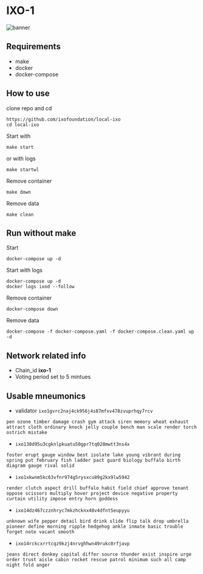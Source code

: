 # IXO-1
![banner](banner.png)

## Requirements
- make
- docker
- docker-compose

## How to use 

clone repo and cd
```
https://github.com/ixofoundation/local-ixo
cd local-ixo
```

Start with
```
make start
```
or with logs
```
make startwl
```
Remove container
```
make down
```
Remove data
```
make clean 
```

## Run without make

Start
```
docker-compose up -d
```
Start with logs
```
docker-compose up -d
docker logs ixod --follow
```
Remove container
```
docker-compose down
```
Remove data
```
docker-compose -f docker-compose.yaml -f docker-compose.clean.yaml up -d
```
## Network related info
- Chain_id  **ixo-1**
- Voting period set to 5 mintues

## Usable mneumonics
- validator
```ixo1gvrc2naj4ck956j4s87mfxv478zvuprhqy7rcv```
```
pen ozone timber damage crash gym attack siren memory wheat exhaust attract cloth ordinary knock jelly couple bench man scale render torch ostrich mistake
```
- ```ixo130d95u3cgknlpkuatu50gpr7tq028mwtt3ns4x```
```
foster erupt gauge window best isolate lake young vibrant during spring put february fish ladder pact guard biology buffalo birth diagram gauge rival solid
```
- ```ixo1xkwnm5kc63vfnr974g5rysxcu89g2kx9lw5942```
```
render clutch aspect drill buffalo habit field chief approve tenant oppose scissors multiply hover project device negative property curtain utility impose entry horn goddess
```
- ```ixo14dz467czznhryc7mkzhcknx48v4dfnt5eupyyu```
```
unknown wife pepper detail bird drink slide flip talk drop umbrella pioneer define morning ripple hedgehog ankle inmate basic trouble forget note vacant smooth
```
- ```ixo14rckcxrrtcqz9kzj4nrvghhwn49rukc0rfjavp```
```
jeans direct donkey capital differ source thunder exist inspire urge order trust aisle cabin rocket rescue patrol minimum such all camp night fold anger
```
